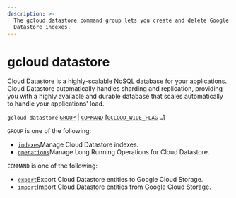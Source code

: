 ```yaml
---
description: >-
  The gcloud datastore command group lets you create and delete Google Cloud
  Datastore indexes.
---
```


# gcloud datastore

Cloud Datastore is a highly-scalable NoSQL database for your applications. Cloud Datastore automatically handles sharding and replication, providing you with a highly available and durable database that scales automatically to handle your applications' load.

 `gcloud datastore` [`GROUP`](https://cloud.google.com/sdk/gcloud/reference/datastore/#GROUP) \| [`COMMAND`](https://cloud.google.com/sdk/gcloud/reference/datastore/#COMMAND) \[[`GCLOUD_WIDE_FLAG`](https://cloud.google.com/sdk/gcloud/reference/datastore/#GCLOUD-WIDE-FLAGS) `…`\]

 `GROUP` is one of the following:

* [`indexes`](https://cloud.google.com/sdk/gcloud/reference/datastore/indexes)Manage Cloud Datastore indexes.
* [`operations`](https://cloud.google.com/sdk/gcloud/reference/datastore/operations)Manage Long Running Operations for Cloud Datastore.

 `COMMAND` is one of the following:

* [`export`](https://cloud.google.com/sdk/gcloud/reference/datastore/export)Export Cloud Datastore entities to Google Cloud Storage.
* [`import`](https://cloud.google.com/sdk/gcloud/reference/datastore/import)Import Cloud Datastore entities from Google Cloud Storage.

